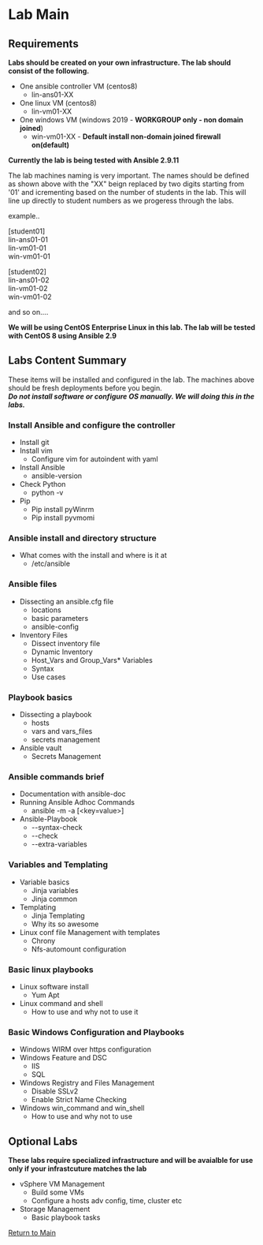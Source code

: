 # Lab Main

## Requirements

**Labs should be created on your own infrastructure. The lab should consist of the following.**

* One ansible controller VM (centos8)
   * lin-ans01-XX
* One linux VM (centos8)
   * lin-vm01-XX
* One windows VM (windows 2019 - **WORKGROUP only - non domain joined**)
   * win-vm01-XX - **Default install non-domain joined firewall on(default)**
   
**Currently the lab is being tested with Ansible 2.9.11**

The lab machines naming is very important. The names should be defined as shown above with the "XX" beign replaced by two digits starting from '01' and icrementing based on the number of students in the lab. This will line up directly to student numbers as we progeress through the labs.

example..

[student01]<br />
lin-ans01-01<br />
lin-vm01-01<br />
win-vm01-01

[student02]<br />
lin-ans01-02<br />
lin-vm01-02<br />
win-vm01-02

and so on....

**We will be using CentOS Enterprise Linux in this lab. The lab will be tested with CentOS 8 using Ansible 2.9**

## Labs Content Summary

These items will be installed and configured in the lab. The machines above should be fresh deployments before you begin.<BR>
___Do not install software or configure OS manually. We will doing this in the labs.___

### Install Ansible and configure the controller
* Install git
* Install vim
    * Configure vim for autoindent with yaml
*	Install Ansible
    * ansible-version
*	Check Python
    * python  -v
*	Pip
    * Pip install pyWinrm
    * Pip install pyvmomi

### Ansible install and directory structure
* What comes with the install and where is it at
    * /etc/ansible
    
### Ansible files
*	Dissecting an ansible.cfg file
    *	locations
    *	basic parameters
    * ansible-config
*	Inventory Files
    * Dissect inventory file
    * Dynamic Inventory
    * Host_Vars and Group_Vars*	Variables
    * Syntax
    * Use cases
    
### Playbook basics
*	Dissecting a playbook
    *	hosts
    * vars and vars_files
    * secrets management
* Ansible vault
    * Secrets Management

### Ansible commands brief
* Documentation with ansible-doc
*	Running Ansible Adhoc Commands
    * ansible <inventory> -m <module> -a [<key=value>]
*	Ansible-Playbook
    * --syntax-check
    *	--check
    *	--extra-variables

### Variables and Templating
* Variable basics
    * Jinja variables
    * Jinja common 
*	Templating
    * Jinja Templating
    * Why its so awesome
*	Linux conf file Management with templates
    *	Chrony
    * Nfs-automount configuration

### Basic linux playbooks
*	Linux software install
    * Yum Apt
*	Linux command and shell
    *	How to use and why not to use it

### Basic Windows Configuration and Playbooks
* Windows WIRM over https configuration
*	Windows Feature and DSC
    *	IIS
    *	SQL
*	Windows Registry and Files Management
    * Disable SSLv2
    * Enable Strict Name Checking
*	Windows win_command and win_shell
    * How to use and why not to use

## Optional Labs

**These labs require specialized infrastructure and will be avaialble for use only if your infrastcuture matches the lab**

*	vSphere VM Management
    * Build some VMs
    *	Configure a hosts adv config, time, cluster etc
* Storage Management
    * Basic playbook tasks

[Return to Main](/README.md)
